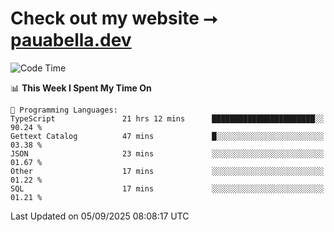 # Check out my website ⭢ [pauabella.dev](https://pauabella.dev)

<!--START_SECTION:waka-->
![Code Time](http://img.shields.io/badge/Code%20Time-4%2C755%20hrs%2019%20mins-blue)

📊 **This Week I Spent My Time On** 

```text
💬 Programming Languages: 
TypeScript               21 hrs 12 mins      ███████████████████████░░   90.24 % 
Gettext Catalog          47 mins             █░░░░░░░░░░░░░░░░░░░░░░░░   03.38 % 
JSON                     23 mins             ░░░░░░░░░░░░░░░░░░░░░░░░░   01.67 % 
Other                    17 mins             ░░░░░░░░░░░░░░░░░░░░░░░░░   01.22 % 
SQL                      17 mins             ░░░░░░░░░░░░░░░░░░░░░░░░░   01.21 % 
```


 Last Updated on 05/09/2025 08:08:17 UTC
<!--END_SECTION:waka-->
